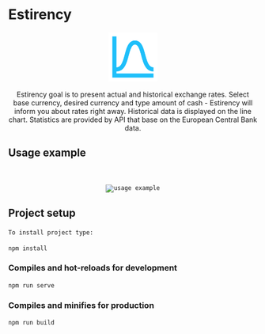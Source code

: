 # Estirency

<p align="center"><code><img height="100" title="AERTEE logo" src="public\logo.png" alt="Estirency logo"></code></p>

<p align="center">Estirency goal is to present actual and historical exchange rates. Select base currency, desired currency and type amount of cash - Estirency will inform you about rates right away. Historical data is displayed on the line chart. Statistics are provided by API that base on the European Central Bank data.</p>

## Usage example
<br/>
<p align="center"><code><img height="400" src="src\assets\appexample.gif" alt="usage example"></code></p>

## Project setup
```
To install project type:

npm install
```

### Compiles and hot-reloads for development
```
npm run serve
```

### Compiles and minifies for production
```
npm run build
```
